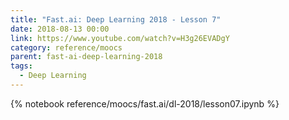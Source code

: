 ```yaml
---
title: "Fast.ai: Deep Learning 2018 - Lesson 7"
date: 2018-08-13 00:00
link: https://www.youtube.com/watch?v=H3g26EVADgY
category: reference/moocs
parent: fast-ai-deep-learning-2018
tags:
  - Deep Learning
---
```


{% notebook reference/moocs/fast.ai/dl-2018/lesson07.ipynb %}
